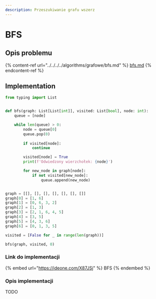 ```yaml
---
description: Przeszukiwanie grafu wszerz
---
```


# BFS

## Opis problemu

{% content-ref url="../../../../algorithms/grafowe/bfs.md" %}
[bfs.md](../../../../algorithms/grafowe/bfs.md)
{% endcontent-ref %}

## Implementation

```python
from typing import List


def bfs(graph: List[List[int]], visited: List[bool], node: int):
    queue = [node]

    while len(queue) > 0:
        node = queue[0]
        queue.pop(0)
        
        if visited[node]:
            continue

        visited[node] = True
        print(f'Odwiedzony wierzchołek: {node}')

        for new_node in graph[node]:
            if not visited[new_node]:
                queue.append(new_node)


graph = [[], [], [], [], [], [], []]
graph[0] = [1, 6]
graph[1] = [0, 6, 3, 2]
graph[2] = [1, 3]
graph[3] = [2, 1, 6, 4, 5]
graph[4] = [3, 5]
graph[5] = [4, 3, 6]
graph[6] = [0, 1, 3, 5]

visited = [False for _ in range(len(graph))]

bfs(graph, visited, 0)
```

### Link do implementacji

{% embed url="https://ideone.com/X87JSj" %}
BFS
{% endembed %}

### Opis implementacji

TODO
